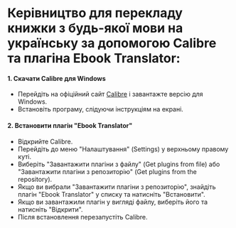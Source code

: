 # Керівництво для перекладу книжки з будь-якої мови на українську за допомогою Calibre та плагіна Ebook Translator:

#### 1. Скачати Calibre для Windows
- Перейдіть на офіційний сайт [Calibre](https://calibre-ebook.com/download) і завантажте версію для Windows.
- Встановіть програму, слідуючи інструкціям на екрані.

#### 2. Встановити плагін "Ebook Translator"
- Відкрийте Calibre.
- Перейдіть до меню "Налаштування" (Settings) у верхньому правому куті.
- Виберіть "Завантажити плагіни з файлу" (Get plugins from file) або "Завантажити плагіни з репозиторію" (Get plugins from the repository).
- Якщо ви вибрали "Завантажити плагіни з репозиторію", знайдіть плагін "Ebook Translator" у списку та натисніть "Встановити".
- Якщо ви завантажили плагін у вигляді файлу, виберіть його та натисніть "Відкрити".
- Після встановлення перезапустіть Calibre.
